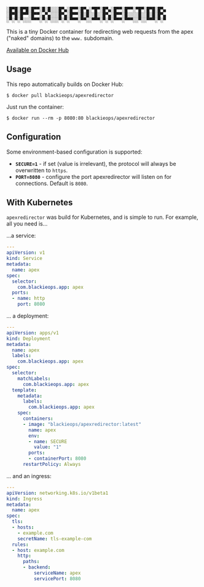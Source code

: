 ```
░█▀█░█▀█░█▀▀░█░█░░░█▀▄░█▀▀░█▀▄░▀█▀░█▀▄░█▀▀░█▀▀░▀█▀░█▀█░█▀▄
░█▀█░█▀▀░█▀▀░▄▀▄░░░█▀▄░█▀▀░█░█░░█░░█▀▄░█▀▀░█░░░░█░░█░█░█▀▄
░▀░▀░▀░░░▀▀▀░▀░▀░░░▀░▀░▀▀▀░▀▀░░▀▀▀░▀░▀░▀▀▀░▀▀▀░░▀░░▀▀▀░▀░▀
```

This is a tiny Docker container for redirecting web requests from the apex
("naked" domains) to the `www.` subdomain.

[Available on Docker Hub](https://hub.docker.com/r/blackieops/apexredirector)

## Usage

This repo automatically builds on Docker Hub:

```
$ docker pull blackieops/apexredirector
```

Just run the container:

```
$ docker run --rm -p 8080:80 blackieops/apexredirector
```

## Configuration

Some environment-based configuration is supported:

- **`SECURE=1`** - if set (value is irrelevant), the protocol will always be
  overwritten to `https`.
- **`PORT=8080`** - configure the port apexredirector will listen on for
  connections. Default is `8080`.

## With Kubernetes

`apexredirector` was build for Kubernetes, and is simple to run. For example,
all you need is...

...a service:

```yaml
---
apiVersion: v1
kind: Service
metadata:
  name: apex
spec:
  selector:
    com.blackieops.app: apex
  ports:
  - name: http
    port: 8080
```

... a deployment:

```yaml
---
apiVersion: apps/v1
kind: Deployment
metadata:
  name: apex
  labels:
    com.blackieops.app: apex
spec:
  selector:
    matchLabels:
      com.blackieops.app: apex
  template:
    metadata:
      labels:
        com.blackieops.app: apex
    spec:
      containers:
      - image: "blackieops/apexredirector:latest"
        name: apex
		env:
		- name: SECURE
		  value: "1"
        ports:
        - containerPort: 8080
      restartPolicy: Always
```

... and an ingress:

```yaml
---
apiVersion: networking.k8s.io/v1beta1
kind: Ingress
metadata:
  name: apex
spec:
  tls:
  - hosts:
    - example.com
    secretName: tls-example-com
  rules:
  - host: example.com
    http:
      paths:
      - backend:
          serviceName: apex
          servicePort: 8080
```
